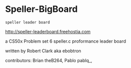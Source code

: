 Speller-BigBoard
================

    speller leader board

http://speller-leaderboard.freehostia.com

a CS50x Problem set 6 speller.c proformance leader board

written by Robert Clark aka ebobtron

contributors:  	Brian theB264,
		Pablo pablq_,




